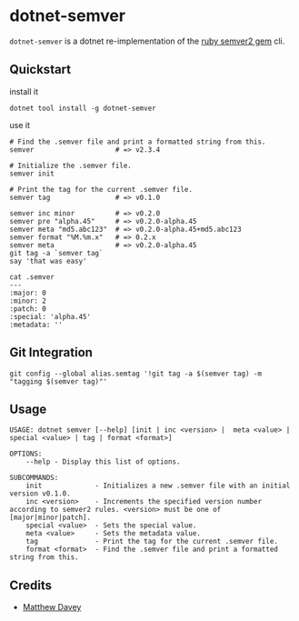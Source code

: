 dotnet-semver
======

`dotnet-semver` is a dotnet re-implementation of the [ruby semver2 gem](https://github.com/haf/semver) cli.

Quickstart
------------------------------
install it

```shell
dotnet tool install -g dotnet-semver
```

use it

```shell
# Find the .semver file and print a formatted string from this.
semver                    # => v2.3.4

# Initialize the .semver file.
semver init

# Print the tag for the current .semver file.
semver tag                # => v0.1.0

semver inc minor          # => v0.2.0
semver pre "alpha.45"     # => v0.2.0-alpha.45
semver meta "md5.abc123"  # => v0.2.0-alpha.45+md5.abc123
semver format "%M.%m.x"   # => 0.2.x
semver meta               # => v0.2.0-alpha.45
git tag -a `semver tag`
say 'that was easy'
```

```shell
cat .semver
---
:major: 0
:minor: 2
:patch: 0
:special: 'alpha.45'
:metadata: ''
```

Git Integration
---------------

```shell
git config --global alias.semtag '!git tag -a $(semver tag) -m "tagging $(semver tag)"'
```

Usage
-----

```shell
USAGE: dotnet semver [--help] [init | inc <version> |  meta <value> | special <value> | tag | format <format>]

OPTIONS:
    --help - Display this list of options.

SUBCOMMANDS:
    init             - Initializes a new .semver file with an initial version v0.1.0.
    inc <version>    - Increments the specified version number according to semver2 rules. <version> must be one of [major|minor|patch].
    special <value>  - Sets the special value.
    meta <value>     - Sets the metadata value.
    tag              - Print the tag for the current .semver file.
    format <format>  - Find the .semver file and print a formatted string from this.
```

Credits
-----
* [Matthew Davey](mailto:matt.davey@fsfe.org)
